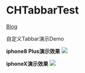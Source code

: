 # CHTabbarTest

[Blog](https://blog.csdn.net/qq_18683985/article/details/80275861)

自定义Tabbar演示Demo

**iphone8 Plus演示效果**
![](https://github.com/MeteoriteMan/Assets/blob/master/png/CHTabbarTest_iPhone8Plus_Demo.png?raw=true)

**iphoneX演示效果**
![](https://github.com/MeteoriteMan/Assets/blob/master/png/CHTabbarTest_iPhoneX_Demo.png?raw=true)

